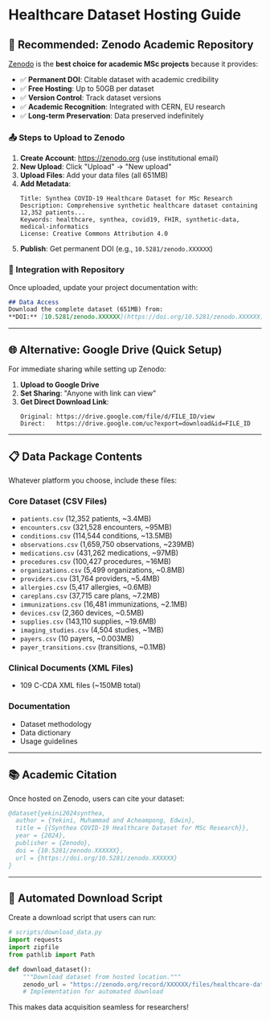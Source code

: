 # Healthcare Dataset Hosting Guide

## 🎯 **Recommended: Zenodo Academic Repository**

[Zenodo](https://zenodo.org) is the **best choice for academic MSc projects** because it provides:
- ✅ **Permanent DOI**: Citable dataset with academic credibility
- ✅ **Free Hosting**: Up to 50GB per dataset
- ✅ **Version Control**: Track dataset versions
- ✅ **Academic Recognition**: Integrated with CERN, EU research
- ✅ **Long-term Preservation**: Data preserved indefinitely

### **📤 Steps to Upload to Zenodo**

1. **Create Account**: https://zenodo.org (use institutional email)
2. **New Upload**: Click "Upload" → "New upload"
3. **Upload Files**: Add your data files (all 651MB)
4. **Add Metadata**:
   ```
   Title: Synthea COVID-19 Healthcare Dataset for MSc Research
   Description: Comprehensive synthetic healthcare dataset containing 12,352 patients...
   Keywords: healthcare, synthea, covid19, FHIR, synthetic-data, medical-informatics
   License: Creative Commons Attribution 4.0
   ```
5. **Publish**: Get permanent DOI (e.g., `10.5281/zenodo.XXXXXX`)

### **🔗 Integration with Repository**

Once uploaded, update your project documentation with:
```markdown
## Data Access
Download the complete dataset (651MB) from:
**DOI:** [10.5281/zenodo.XXXXXX](https://doi.org/10.5281/zenodo.XXXXXX)
```

---

## 🌐 **Alternative: Google Drive (Quick Setup)**

For immediate sharing while setting up Zenodo:

1. **Upload to Google Drive**
2. **Set Sharing**: "Anyone with link can view"
3. **Get Direct Download Link**:
   ```
   Original: https://drive.google.com/file/d/FILE_ID/view
   Direct:   https://drive.google.com/uc?export=download&id=FILE_ID
   ```

---

## 📋 **Data Package Contents**

Whatever platform you choose, include these files:

### **Core Dataset (CSV Files)**
- `patients.csv` (12,352 patients, ~3.4MB)
- `encounters.csv` (321,528 encounters, ~95MB)
- `conditions.csv` (114,544 conditions, ~13.5MB)
- `observations.csv` (1,659,750 observations, ~239MB)
- `medications.csv` (431,262 medications, ~97MB)
- `procedures.csv` (100,427 procedures, ~16MB)
- `organizations.csv` (5,499 organizations, ~0.8MB)
- `providers.csv` (31,764 providers, ~5.4MB)
- `allergies.csv` (5,417 allergies, ~0.6MB)
- `careplans.csv` (37,715 care plans, ~7.2MB)
- `immunizations.csv` (16,481 immunizations, ~2.1MB)
- `devices.csv` (2,360 devices, ~0.5MB)
- `supplies.csv` (143,110 supplies, ~19.6MB)
- `imaging_studies.csv` (4,504 studies, ~1MB)
- `payers.csv` (10 payers, ~0.003MB)
- `payer_transitions.csv` (transitions, ~0.1MB)

### **Clinical Documents (XML Files)**
- 109 C-CDA XML files (~150MB total)

### **Documentation**
- Dataset methodology
- Data dictionary
- Usage guidelines

---

## 📚 **Academic Citation**

Once hosted on Zenodo, users can cite your dataset:

```bibtex
@dataset{yekini2024synthea,
  author = {Yekini, Muhammad and Acheampong, Edwin},
  title = {{Synthea COVID-19 Healthcare Dataset for MSc Research}},
  year = {2024},
  publisher = {Zenodo},
  doi = {10.5281/zenodo.XXXXXX},
  url = {https://doi.org/10.5281/zenodo.XXXXXX}
}
```

---

## 🔄 **Automated Download Script**

Create a download script that users can run:

```python
# scripts/download_data.py
import requests
import zipfile
from pathlib import Path

def download_dataset():
    """Download dataset from hosted location."""
    zenodo_url = "https://zenodo.org/record/XXXXXX/files/healthcare-dataset.zip"
    # Implementation for automated download
```

This makes data acquisition seamless for researchers!
